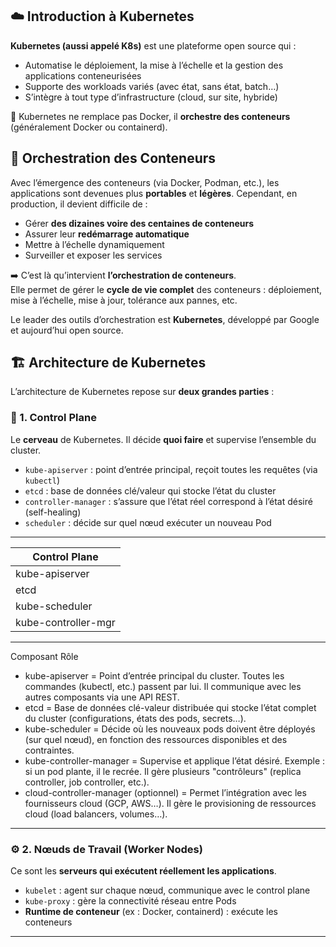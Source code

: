 ## ☁️ Introduction à Kubernetes

**Kubernetes (aussi appelé K8s)** est une plateforme open source qui :
- Automatise le déploiement, la mise à l’échelle et la gestion des applications conteneurisées
- Supporte des workloads variés (avec état, sans état, batch…)
- S’intègre à tout type d’infrastructure (cloud, sur site, hybride)

🔧 Kubernetes ne remplace pas Docker, il **orchestre des conteneurs** (généralement Docker ou containerd).

## 🧭 Orchestration des Conteneurs

Avec l’émergence des conteneurs (via Docker, Podman, etc.), les applications sont devenues plus **portables** et **légères**. Cependant, en production, il devient difficile de :
- Gérer **des dizaines voire des centaines de conteneurs**
- Assurer leur **redémarrage automatique**
- Mettre à l’échelle dynamiquement
- Surveiller et exposer les services

➡️ C’est là qu’intervient **l’orchestration de conteneurs**.  
Elle permet de gérer le **cycle de vie complet** des conteneurs : déploiement, mise à l’échelle, mise à jour, tolérance aux pannes, etc.

Le leader des outils d’orchestration est **Kubernetes**, développé par Google et aujourd’hui open source.

## 🏗️ Architecture de Kubernetes

L’architecture de Kubernetes repose sur **deux grandes parties** :

### 🧠 1. **Control Plane**
Le **cerveau** de Kubernetes. Il décide **quoi faire** et supervise l’ensemble du cluster.
- `kube-apiserver` : point d’entrée principal, reçoit toutes les requêtes (via `kubectl`)
- `etcd` : base de données clé/valeur qui stocke l’état du cluster
- `controller-manager` : s’assure que l’état réel correspond à l’état désiré (self-healing)
- `scheduler` : décide sur quel nœud exécuter un nouveau Pod

-----------------------
|    Control Plane     |
|----------------------|
| kube-apiserver       |
| etcd                 |
| kube-scheduler       |
| kube-controller-mgr  |
-----------------------

Composant	         Rôle
- kube-apiserver = 	Point d’entrée principal du cluster. Toutes les commandes (kubectl, etc.) passent par lui. Il communique avec les autres composants via une API REST.
- etcd	 = Base de données clé-valeur distribuée qui stocke l’état complet du cluster (configurations, états des pods, secrets…).
- kube-scheduler = Décide où les nouveaux pods doivent être déployés (sur quel nœud), en fonction des ressources disponibles et des contraintes.
- kube-controller-manager	= Supervise et applique l’état désiré. Exemple : si un pod plante, il le recrée. Il gère plusieurs "contrôleurs" (replica controller, job controller, etc.).
- cloud-controller-manager (optionnel)	= Permet l’intégration avec les fournisseurs cloud (GCP, AWS…). Il gère le provisioning de ressources cloud (load balancers, volumes…).

---
### ⚙️ 2. **Nœuds de Travail (Worker Nodes)**
Ce sont les **serveurs qui exécutent réellement les applications**.
- `kubelet` : agent sur chaque nœud, communique avec le control plane
- `kube-proxy` : gère la connectivité réseau entre Pods
- **Runtime de conteneur** (ex : Docker, containerd) : exécute les conteneurs

---
